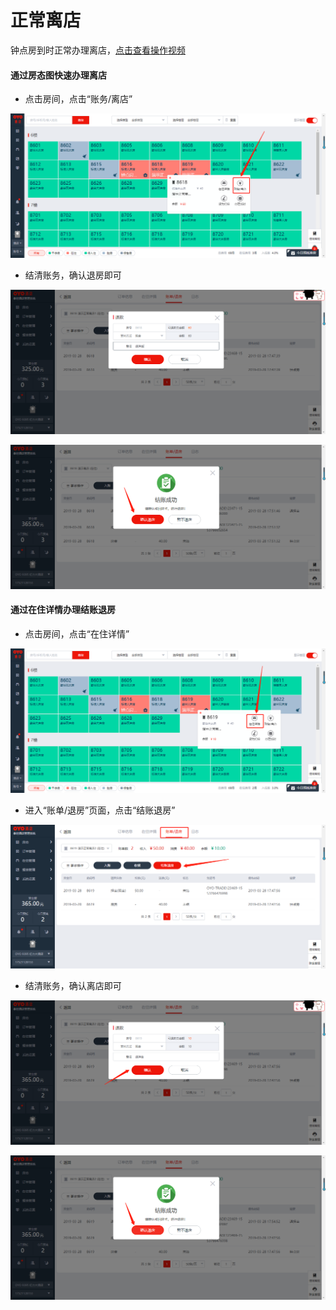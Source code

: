 # 正常离店

钟点房到时正常办理离店，[点击查看操作视频](http://crs-pms-vidio.oss-cn-beijing.aliyuncs.com/%E9%92%9F%E7%82%B9%E6%88%BF%E9%80%80%E6%88%BF.mp4)

#### 通过房态图快速办理离店

* 点击房间，点击“账务/离店”

![](../../../.gitbook/assets/image%20%28232%29.png)

* 结清账务，确认退房即可

![](../../../.gitbook/assets/image%20%28687%29.png)

![](../../../.gitbook/assets/image%20%28546%29.png)

#### 通过在住详情办理结账退房

* 点击房间，点击“在住详情”

![](../../../.gitbook/assets/image%20%28534%29.png)

* 进入“账单/退房”页面，点击“结账退房”

![](../../../.gitbook/assets/image%20%28611%29.png)

* 结清账务，确认离店即可

![](../../../.gitbook/assets/image%20%2821%29.png)

![](../../../.gitbook/assets/image%20%28540%29.png)





